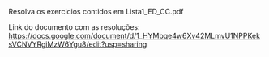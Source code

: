 Resolva os exercicios contidos em Lista1_ED_CC.pdf

Link do documento com as resoluções: https://docs.google.com/document/d/1_HYMbqe4w6Xv42MLmvU1NPPKeksVCNVYRgiMzW6Ygu8/edit?usp=sharing




